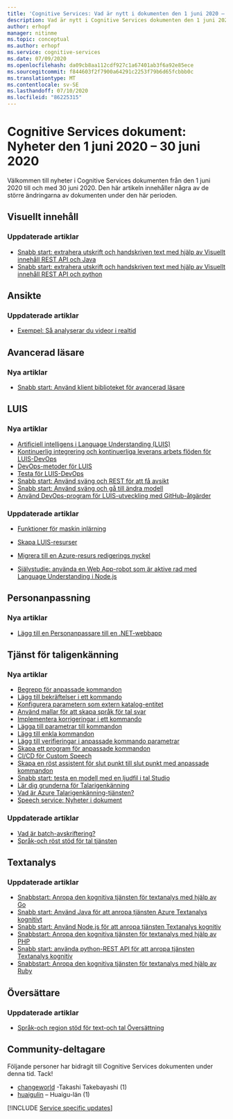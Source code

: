 ```yaml
---
title: 'Cognitive Services: Vad är nytt i dokumenten den 1 juni 2020 – 30 juni 2020'
description: Vad är nytt i Cognitive Services dokumenten den 1 juni 2020 – 30 juni 2020.
author: erhopf
manager: nitinme
ms.topic: conceptual
ms.author: erhopf
ms.service: cognitive-services
ms.date: 07/09/2020
ms.openlocfilehash: da09cb8aa112cdf927c1a67401ab3f6a92e85ece
ms.sourcegitcommit: f844603f2f7900a64291c2253f79b6d65fcbbb0c
ms.translationtype: MT
ms.contentlocale: sv-SE
ms.lasthandoff: 07/10/2020
ms.locfileid: "86225315"
---
```

# <a name="cognitive-services-docs-whats-new-for-june-1-2020---june-30-2020"></a>Cognitive Services dokument: Nyheter den 1 juni 2020 – 30 juni 2020

Välkommen till nyheter i Cognitive Services dokumenten från den 1 juni 2020 till och med 30 juni 2020. Den här artikeln innehåller några av de större ändringarna av dokumenten under den här perioden.

## <a name="computer-vision"></a>Visuellt innehåll

### <a name="updated-articles"></a>Uppdaterade artiklar

- [Snabb start: extrahera utskrift och handskriven text med hjälp av Visuellt innehåll REST API och Java](/azure/cognitive-services/computer-vision/quickstarts/java-hand-text)
- [Snabb start: extrahera utskrift och handskriven text med hjälp av Visuellt innehåll REST API och python](/azure/cognitive-services/computer-vision/quickstarts/python-hand-text)

## <a name="face"></a>Ansikte

### <a name="updated-articles"></a>Uppdaterade artiklar

- [Exempel: Så analyserar du videor i realtid](/azure/cognitive-services/face/face-api-how-to-topics/howtoanalyzevideo_face)

## <a name="immersive-reader"></a>Avancerad läsare

### <a name="new-articles"></a>Nya artiklar

- [Snabb start: Använd klient biblioteket för avancerad läsare](/azure/cognitive-services/immersive-reader/quickstarts/client-libraries)

## <a name="luis"></a>LUIS

### <a name="new-articles"></a>Nya artiklar

- [Artificiell intelligens i Language Understanding (LUIS)](/azure/cognitive-services/luis/artificial-intelligence)
- [Kontinuerlig integrering och kontinuerliga leverans arbets flöden för LUIS-DevOps](/azure/cognitive-services/luis/luis-concept-devops-automation)
- [DevOps-metoder för LUIS](/azure/cognitive-services/luis/luis-concept-devops-sourcecontrol)
- [Testa för LUIS-DevOps](/azure/cognitive-services/luis/luis-concept-devops-testing)
- [Snabb start: Använd sväng och REST för att få avsikt](/azure/cognitive-services/luis/luis-get-started-rest-get-intent)
- [Snabb start: Använd sväng och gå till ändra modell](/azure/cognitive-services/luis/luis-get-started-rest-get-model)
- [Använd DevOps-program för LUIS-utveckling med GitHub-åtgärder](/azure/cognitive-services/luis/luis-how-to-devops-with-github)

### <a name="updated-articles"></a>Uppdaterade artiklar

- [Funktioner för maskin inlärning](/azure/cognitive-services/luis/luis-concept-feature)
- [Skapa LUIS-resurser](/azure/cognitive-services/luis/luis-how-to-azure-subscription)
- [Migrera till en Azure-resurs redigerings nyckel](/azure/cognitive-services/luis/luis-migration-authoring)


- [Självstudie: använda en Web App-robot som är aktive rad med Language Understanding i Node.js](/azure/cognitive-services/luis/luis-nodejs-tutorial-bf-v4)

## <a name="personalizer"></a>Personanpassning

### <a name="new-articles"></a>Nya artiklar

- [Lägg till en Personanpassare till en .NET-webbapp](/azure/cognitive-services/personalizer/tutorial-use-personalizer-web-app)

## <a name="speech-service"></a>Tjänst för taligenkänning

### <a name="new-articles"></a>Nya artiklar

- [Begrepp för anpassade kommandon](/azure/cognitive-services/speech-service/custom-commands-references)
- [Lägg till bekräftelser i ett kommando](/azure/cognitive-services/speech-service/how-to-custom-commands-add-confirmations)
- [Konfigurera parametern som extern katalog-entitet](/azure/cognitive-services/speech-service/how-to-custom-commands-add-external-catalog-string-entity)
- [Använd mallar för att skapa språk för tal svar](/azure/cognitive-services/speech-service/how-to-custom-commands-add-language-generation-templates)
- [Implementera korrigeringar i ett kommando](/azure/cognitive-services/speech-service/how-to-custom-commands-add-one-step-correction)
- [Lägga till parametrar till kommandon](/azure/cognitive-services/speech-service/how-to-custom-commands-add-parameters-to-commands)
- [Lägg till enkla kommandon](/azure/cognitive-services/speech-service/how-to-custom-commands-add-simple-commands)
- [Lägg till verifieringar i anpassade kommando parametrar](/azure/cognitive-services/speech-service/how-to-custom-commands-add-validations)
- [Skapa ett program för anpassade kommandon](/azure/cognitive-services/speech-service/how-to-custom-commands-create-empty-project)
- [CI/CD för Custom Speech](/azure/cognitive-services/speech-service/how-to-custom-speech-continuous-integration-continuous-deployment)
- [Skapa en röst assistent för slut punkt till slut punkt med anpassade kommandon](/azure/cognitive-services/speech-service/quickstart-custom-commands-e2e-application)
- [Snabb start: testa en modell med en ljudfil i tal Studio](/azure/cognitive-services/speech-service/quickstarts/speech-studio-test-model)
- [Lär dig grunderna för Talarigenkänning](/azure/cognitive-services/speech-service/speaker-recognition-basics)
- [Vad är Azure Talarigenkänning-tjänsten?](/azure/cognitive-services/speech-service/speaker-recognition-overview)
- [Speech service: Nyheter i dokument](/azure/cognitive-services/speech-service/whats-new)

### <a name="updated-articles"></a>Uppdaterade artiklar

- [Vad är batch-avskriftering?](/azure/cognitive-services/speech-service/batch-transcription)
- [Språk-och röst stöd för tal tjänsten](/azure/cognitive-services/speech-service/language-support)

## <a name="text-analytics"></a>Textanalys

### <a name="updated-articles"></a>Uppdaterade artiklar

- [Snabbstart: Anropa den kognitiva tjänsten för textanalys med hjälp av Go](/azure/cognitive-services/text-analytics/quickstarts/go)
- [Snabb start: Använd Java för att anropa tjänsten Azure Textanalys kognitivt](/azure/cognitive-services/text-analytics/quickstarts/java)
- [Snabb start: Använd Node.js för att anropa tjänsten Textanalys kognitiv](/azure/cognitive-services/text-analytics/quickstarts/nodejs)
- [Snabbstart: Anropa den kognitiva tjänsten för textanalys med hjälp av PHP](/azure/cognitive-services/text-analytics/quickstarts/php)
- [Snabb start: använda python-REST API för att anropa tjänsten Textanalys kognitiv](/azure/cognitive-services/text-analytics/quickstarts/python)
- [Snabbstart: Anropa den kognitiva tjänsten för textanalys med hjälp av Ruby](/azure/cognitive-services/text-analytics/quickstarts/ruby)

## <a name="translator"></a>Översättare

### <a name="updated-articles"></a>Uppdaterade artiklar

- [Språk-och region stöd för text-och tal Översättning](/azure/cognitive-services/translator/language-support)

## <a name="community-contributors"></a>Community-deltagare

Följande personer har bidragit till Cognitive Services dokumenten under denna tid. Tack! 

- [changeworld](https://github.com/changeworld) -Takashi Takebayashi (1)
- [huaigulin](https://github.com/huaigulin) – Huaigu-län (1)

[!INCLUDE [Service specific updates](./includes/service-specific-updates.md)]
